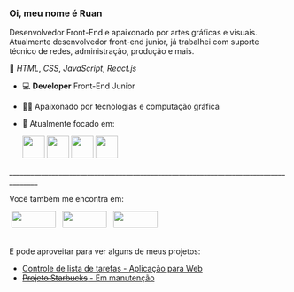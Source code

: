 ### Oi, meu nome é Ruan
Desenvolvedor Front-End e apaixonado por artes gráficas e visuais.<br>
Atualmente desenvolvedor front-end junior, já trabalhei com suporte<br> técnico de redes, 
administração, produção e mais.

📌 *HTML*, *CSS*, *JavaScript*, *React.js*

- 💻 **Developer** Front-End Junior
- 👨‍💻 Apaixonado por tecnologias e computação gráfica
- 🎯 Atualmente focado em:

  <div>
    <img width='40px auto' src="https://cdn.jsdelivr.net/gh/devicons/devicon@latest/icons/html5/html5-original.svg" />      
    <img width='40px auto' src="https://cdn.jsdelivr.net/gh/devicons/devicon@latest/icons/css3/css3-original.svg" />
    <img width='40px auto' src="https://cdn.jsdelivr.net/gh/devicons/devicon@latest/icons/javascript/javascript-original.svg" />
    <img width='40px auto' src="https://cdn.jsdelivr.net/gh/devicons/devicon@latest/icons/react/react-original.svg" />
  </div>
______________________________________________________________________________________<br>

Você também me encontra em:

<div class='redes'>
&nbsp;<a href="https://www.instagram.com/ruanw93"><img class='imgig' width='80px' height='30px' src="https://img.shields.io/badge/Instagram-%23E4405F.svg?style=for-the-badge&logo=Instagram&logoColor=white"></a>&nbsp;
&nbsp;<a href="https://www.facebook.com/ruan.wesley"><img class='imgfc' width='80px' height='30px' src="https://img.shields.io/badge/Facebook-%231877F2.svg?style=for-the-badge&logo=Facebook&logoColor=white"></a>&nbsp;
&nbsp;<a href="https://www.linkedin.com/in/ruanwesley93/"><img class="imglk" width='80px' height='30px' src="https://img.shields.io/badge/linkedin-%230077B5.svg?style=for-the-badge&logo=linkedin&logoColor=white"></a>&nbsp;
</div><br>

<spa class='texto01'>E pode aproveitar para ver alguns de meus projetos:</span>

<ul>
<li><a class='link01' href='https://controlelistatarefas.netlify.app/'>Controle de lista de tarefas - Aplicação para Web</a></li>
<li><a class='link02' href='#'><del>Projeto Starbucks</del> - Em manutenção</a></li>
</ul>
